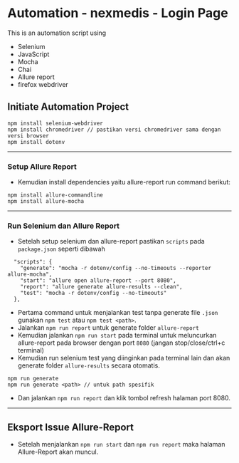 # Automation - nexmedis - Login Page

This is an automation script using

- Selenium
- JavaScript
- Mocha
- Chai
- Allure report
- firefox webdriver

## Initiate Automation Project

```
npm install selenium-webdriver
npm install chromedriver // pastikan versi chromedriver sama dengan versi browser
npm install dotenv
```
---
### Setup Allure Report
- Kemudian install dependencies yaitu allure-report run command berikut:
```
npm install allure-commandline
npm install allure-mocha
```

---

### Run Selenium dan Allure Report
- Setelah setup selenium dan allure-report pastikan `scripts` pada `package.json` seperti dibawah
```
  "scripts": {
    "generate": "mocha -r dotenv/config --no-timeouts --reporter allure-mocha",
    "start": "allure open allure-report --port 8080",
    "report": "allure generate allure-results --clean",
    "test": "mocha -r dotenv/config --no-timeouts"
  },
```
- Pertama command untuk menjalankan test tanpa generate file `.json` gunakan `npm test` atau `npm test <path>`.
- Jalankan `npm run report` untuk generate folder `allure-report` 
- Kemudian jalankan `npm run start` pada terminal untuk meluncurkan allure-report pada browser dengan port `8080` (jangan stop/close/ctrl+c terminal)
- Kemudian run selenium test yang diinginkan pada terminal lain dan akan generate folder `allure-results` secara otomatis.
```
npm run generate
npm run generate <path> // untuk path spesifik
```
- Dan jalankan `npm run report` dan klik tombol refresh halaman port 8080.

---
## Eksport Issue Allure-Report
- Setelah menjalankan `npm run start` dan `npm run report` maka halaman Allure-Report akan muncul. 
